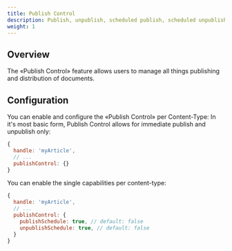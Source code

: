 ```yaml
---
title: Publish Control
description: Publish, unpublish, scheduled publish, scheduled unpublish documents
weight: 1
---
```

## Overview

The «Publish Control» feature allows users to manage all things publishing and distribution of documents.

## Configuration

You can enable and configure the «Publish Control» per Content-Type:
In it's most basic form, Publish Control allows for immediate publish and unpublish only:

```js
{
  handle: 'myArticle',
  // ...
  publishControl: {}
}
```

You can enable the single capabilities per content-type:

```js
{
  handle: 'myArticle',
  // ...
  publishControl: {
    publishSchedule: true, // default: false
    unpublishSchedule: true, // default: false
  }
}
```
